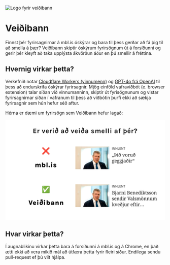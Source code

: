 ![Logo fyrir veiðibann](./extension/icon238.png)

# Veiðibann

Finnst þér fyrirsagnirnar á mbl.is óskýrar og bara til þess gerðar að fá þig til að smella á þær? Veiðibann skiptir óskýrum fyrirsögnum út á forsíðunni og gerir þér kleyft að taka upplýsta ákvörðun áður en þú smellir á fréttina.

## Hvernig virkar þetta?

Verkefnið notar [Cloudflare Workers (vinnumenn)](https://workers.cloudflare.com/) og [GPT-4o frá OpenAI](https://openai.com/index/hello-gpt-4o/) til þess að endurskrifa óskýrar fyrirsagnir. Mjög einföld vafraviðbót (e. browser extension) talar síðan við vinnumanninn, skiptir út fyrisögnunum og vistar fyrirsagnirnar síðan í vafranum til þess að viðbótin þurfi ekki að sækja fyrirsagnir sem hún hefur séð aftur.

Hérna er dæmi um fyrirsögn sem Veiðibann hefur lagað:

![Tvær útgáfur af fyrisögnum](./screenshot.png)

## Hvar virkar þetta?

Í augnablikinu virkar þetta bara á forsíðunni á mbl.is og á Chrome, en það ætti ekki að vera mikið mál að útfæra þetta fyrir fleiri síður. Endilega sendu pull-request ef þú vilt hjálpa.
